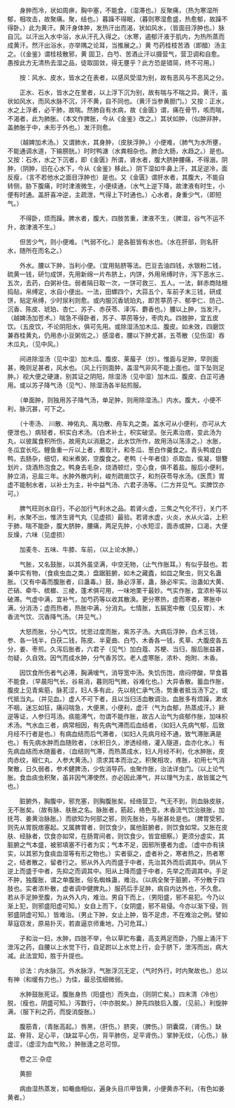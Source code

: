 <!-- { "loadSidebar": true } -->
　　身肿而冷，状如周痹，胸中塞，不能食，（湿滞也。）反聚痛，（热为寒湿所郁，相攻击，故聚痛。聚，结也。）暮躁不得眠，（暮则寒湿愈盛，热愈郁，故躁不得卧。）此为黄汗。黄汗身体肿，发热汗出而渴，状如风水，（皆面目浮肿也。）脉自沉。以汗出入水中浴，水从汗孔入得之。（水寒，遏郁汗液于肌内，为热所蒸而成黄汗。然汗出浴水，亦举隅之论耳，当推展之。）黄 芍药桂枝苦酒（即醋）汤主之。（《金鉴》谓桂枝散邪，黄 固卫，白芍、苦酒止汗以摄营气，营卫调和自愈。愚按此方无清热去湿之品，徒取固敛，得无壅乎？此方恐是错简，终不可用。）

　　按：风水、皮水，皆水之在表者，以感风受湿为别，故有恶风与不恶风之分。

　　正水、石水，皆水之在里者，以上浮下沉为别，故有喘与不喘之异。黄汗，虽状如风水，而风水脉不沉，汗不黄，自不同也。（黄汗当参黄胆门。）又按：正水，水之上浮者，必干肺，故喘。然肺自有水病，故《金匮》谓，痛在骨节，咳而喘，不渴者，此为肺胀。（本文作脾胀，今从《金鉴》改之。）其状如肿，（似肿非肿，盖肺胀于中，未形于外也。）发汗则愈。

　　（越婢加术汤。）又谓肺水，其身肿，（皮肤浮肿。）小便难，（肺气为水所壅，不能通调水道，下输膀胱。）时时鸭溏（水粪相杂也。肺合大肠，水趋之。）是也。又按：石水，水之下沉者，即《金匮》所谓，肾水者，腹大脐肿腰痛，不得溺，阴肿，（阴肿，旧在心水下，今从《金鉴》移此。）阴下湿如牛鼻上汗，其足逆冷，面反瘦，（言不若他水之面目浮肿也）是也。又《金匮》谓肝水者，其腹大，不能自转侧，胁下腹痛，时时津液微生，小便续通，（水气上逆下降，故津液有时生，小便有时通。盖肝喜冲逆，主疏泄，气得上下时通也。）心水者，身重少气，（即短气。）

　　不得卧，烦而躁。脾水者，腹大，四肢苦重，津液不生，（脾湿，谷气不运不升，故津液不生。）

　　但苦少气，则小便难。（气弱不化。）是各脏皆有水也。（水在肝部，则名肝水，随所在而名之。）

　　外水。腰以下肿，当利小便。（宜用贴脐等法。巴豆去油四钱，水银粉二钱，硫黄一钱，研匀成饼，先用新绵一片布脐上，内饼，外用帛缚时许，泻下恶水三、五次，去药，白粥补住。弱者隔日取一次，一饼可救三、五人。一法，鲜赤商陆根捣贴，帛缚定，水自小便出。一法，田螺四个，大蒜五个，车前子末三钱，研成饼，贴定帛缚，少时尿利则愈。或内服沉香琥珀丸，即苦葶苈子、郁李仁、防己、沉香、陈皮、琥珀、杏仁、苏子、赤茯苓、泽泻、麝香也。）腰以上肿，当发汗。（越婢汤加苍术。）喘急不得卧者，苏子、葶苈等分，枣肉丸。四肢肿，宜五皮饮。（五皮饮，不论阴阳水，俱可先用。或除湿汤加木瓜、腹皮。如未效，四磨饮兼吞桂黄丸，仍用赤小豆粥佐之。）感湿者，腰以下肿尤甚，五苓散（见伤湿）吞木瓜丸，（见中风。）

　　间进除湿汤（见中湿）加木瓜、腹皮、莱菔子（炒）。惟面与足肿，早则面甚，晚则足甚者，风水也。（风上行则面肿，盖湿气非风不能上面也。湿下坠则足肿。）视大便之硬溏，别其证之阴阳，除湿汤（见中湿）加木瓜、腹皮、白芷可通用。或以苏子降气汤（见气）、除湿汤各半贴煎服。

　　（单面肿，则独用苏子降气汤，单足肿，则用除湿汤。）内水。腹大，小便不利，脉沉甚，可下之。

　　（十枣汤、 川散、神佑丸、禹功散、舟车丸之类。盖水可从小便利，亦可从大便泄也。）病轻者，枳实白术汤。（白术补土，枳实破坚。张元素治痞，变此汤为丸，以彼属食积所伤，故用丸以消磨之，此水饮所作，故用汤以荡涤之。）水胀，冬瓜宜长吃。鲤鱼重一斤以上者，煮取汁，和冬瓜、葱白作羹食之。青头鸭或白鸭，去肠杂，细切，和米煮粥，空腹食之。老鸭（十年者佳）杀取血，俟凝，银簪划片，烧酒热泡食之。鸭身去毛杂，烧酒顿烂，空心食，俱不着盐。服后小便利，肿立消，忌盐三年。水肿外散内利，峻剂疏凿饮子，和剂茯苓导水汤。《医贯》胃虚不能制水者，以补土为主，补中益气汤、六君子汤等。（二方并见气。实脾饮亦可。）

　　脾气旺则水自行，不必加行气利水之品。若肾火虚，三焦之气化不行，关门不利，水聚不出，惟济生肾气丸（见虚损）最验。若肾水虚，火炎，水从火溢，上积于肺，喘不能卧，腹大脐肿，腰痛，两足先肿，小水短涩，面赤或肿，口渴，大便反燥，六味（见虚损）

　　加麦冬、五味、牛膝、车前，（以上论水肿。）

　　气胀，又名鼓胀，以其外虽坚满，中空无物，（止气作胀耳。）有似乎鼓也。若兼中实有物，（食痰虫血之类。）盘踞脏腑，如木之藏蠹，如皿之聚虫，则又名蛊胀。（又有中毒而腹胀者，曰蛊毒。）鼓，脉必浮革，蛊，脉必牢实。治蛊如大黄、芒硝、牵牛、槟榔、三棱，蓬术俱可用，一味地栗干最妙。气实作胀，宜浓朴等以破滞。气虚中满，宜补气，加芍药等以收其散涣。更分寒热，虚而寒者，寒胀中满，分消汤；虚而热者，热胀中满，分消丸。七情胀，五膈宽中散（见反胃）、木香流气饮、沉香降气汤。（并见气。）

　　大怒而胀，分心气饮。忧思过度而胀，紫苏子汤。大病后浮肿，白术三钱，参、各一钱半，白茯二钱，陈皮、半夏曲、白芍、木香各一钱，炙草、大腹皮各五分，姜、枣煎。久泻后胀者，六君子（见气）加白蔻、苏梗、当归，服后胀益甚，勿疑，久自效。因气而成水肿，分气香苏饮。老人虚寒胀，浓朴、炮附、木香。

　　因饮食所伤者气必滞，胸满嗳气，消导宽中汤。失饥伤饱，痞闷停酸，早食暮不能食，（早晨阳气长，谷易消，暮则阳气微，谷难化也。）大异香散。蓄血作胀，腹皮上见青紫筋，脉芤涩，妇人多有此，先以桃仁承气汤，势重者抵当汤下之，或代抵当丸。（并见血。）虚人不可下者，且以当归活血散调治。血胀多有烦躁，漱水不咽，迷忘如狂，痛闷喘急，大便黑，小便利，虚汗（气为血郁，热蒸成汗。）厥逆等证，人参归芎汤。痰能滞气，勿谓不能作胀，故古人治气为痰郁作胀，加味枳术汤。气水血三者，病常相因，有先病气滞而后血结者，（如妇人先病气郁，后致月经不行者是也。）有病血结而后气滞者，（如妇人先病月经不通，致气滞胀满是也。）有先病水肿而血随败者，（水积日久，渗透经络，灌入隧道，血亦化水。）有先病血结而水随蓄者，（血结则气滞，而热蒸成水，妇人月经不利，化水肿胀，皮肉赤纹，椒仁丸、人参大黄汤。）须求其本而治之。积聚相攻，疼胀，初用七气消聚散，日久弱者，参术健脾汤，少佐消导药。虫聚作胀，治法详虫门。（以上论气胀。食血痰虫积聚，虽非因气滞使然，亦必因此滞气，并以理气为主，故皆属之气也。）

　　脏腑外，胸腹中，邪充塞，则胸腹胀矣。经络营卫，气无不到，则血脉皮肤，无不胀矣。（故有脉、肤胀之名。脉胀者，筋起，络色变。木香流气饮治肤胀，加抚芎、姜黄治脉胀。）而欲知为何部之邪，则先胀处，与胀甚处是也。（脾胃受邪，则先从胃脘痞塞起。又属脾胃者，则饮食少，属他脏腑者，则饮食如常。又胀在皮肤、经脉者，饮食亦如常，在肠胃间者，则饮食少。皆宜细察。）更须分虚实，其脏腑之气本盛，被邪填塞不行者为实；气本不足，因邪所壅者为虚。（虚中亦有挟实，以其邪为食痰血湿等有形之物也。）实者驱之，虚者补之，寒者热之，热者寒之，结者散之，留者行之。邪从外入内而盛于中者，先治其外而后调其中。阴从下逆上而盛于中者，先抑之而调其中。阳从上降而盛于中者，先举之而调其中。手足不肿，独腹胀，谓之单腹胀，俗名蜘蛛蛊，难治。（以病全聚于脏腑，不分散于四肢也。实者浓朴散，虚者调中健脾丸。）服药后手足肿，病自内达外也，不久愈。若从手足肿至腹，为从外入内，难治。男自下而上，（男阳盛，邪不易犯。今乃以渐上犯，则邪盛阳虚可知。）女自上而下，（女阴盛，邪不易侵。今亦以渐下侵，则邪盛阴虚可知。）皆难治。（男止下肿，女止上肿，皆不足虑，不在难治之例。譬如草寇窃发，原易扑灭，若直逼京师重地，乃可危耳。）

　　子和治一妇，水肿，四肢不举，令以草贮布囊，高支两足而卧，乃服上涌汗下泄泻之药，自腰以上水觉下行，自足跗以上水觉上行，会于脐下，泄泻而出，病大减。此法宜知，胜于升提也。

　　诊法：内水脉沉，外水脉浮，气胀浮沉无定，（气时外行，时内聚故也。）总以有神（和缓有力也。）为佳，最忌弦细微弱。

　　水肿鼓胀死证。腹胀身热（阳盛也）而失血，（则阴亡矣。）四末清（冷也）脱，（瘦也，阴盛可知。）泻数行，（中亦脱矣。）肿先四肢后入腹，（见前。）利旋肿满，（服下利之药，而旋消旋胀。）

　　腹筋青，（青胀高起。）唇黑，（肝伤。）脐突，（脾伤。）阴囊腐，（肾伤。）缺盆、脊背、足心平，（缺盆平心伤，背平肺伤，足平肾伤。）掌肿无纹，（心伤。）脉虚涩，（虚涩为血气败。）肿胀逢之总可惊。

　　卷之三·杂症

　　黄胆

　　病由湿热蒸发，如罨曲相似，遍身头目爪甲皆黄，小便黄赤不利，（有色如姜黄者。）

